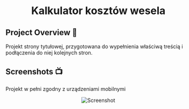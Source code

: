<h1 align="center" font-size: 42px;>Kalkulator kosztów wesela</h1>

## Project Overview 🎉
  Projekt strony tytułowej, przygotowana do wypełnienia właściwą treścią i podłączenia do niej kolejnych stron.

## Screenshots 📺
<p>Projekt w pełni zgodny z urządzeniami mobilnymi
<p align="center">
    <img src="https://user-images.githubusercontent.com/118370365/204104341-96453ef5-b789-4cd9-981c-180ca7585442.png" alt="Screenshot">
</p>
